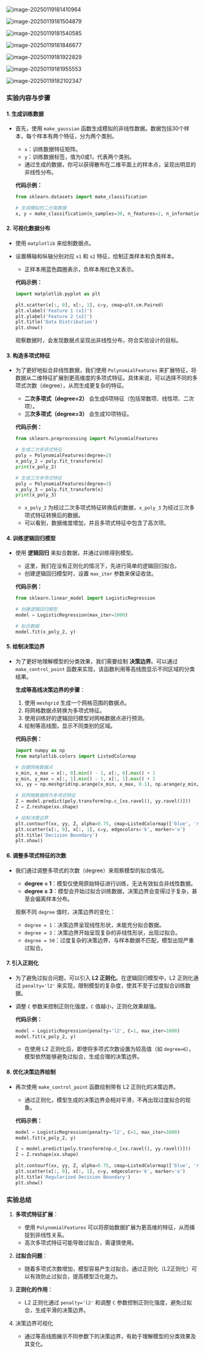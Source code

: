 ![image-20250119181410964](./assets/image-20250119181410964.png)

![image-20250119181504879](./assets/image-20250119181504879.png)

![image-20250119181540585](./assets/image-20250119181540585.png)

![image-20250119181846677](./assets/image-20250119181846677.png)

![image-20250119181922829](./assets/image-20250119181922829.png)

![image-20250119181955553](./assets/image-20250119181955553.png)

![image-20250119182102347](./assets/image-20250119182102347.png)



### 实验内容与步骤

#### 1. **生成训练数据**

- 首先，使用 `make_gaussian` 函数生成模拟的非线性数据。数据包括30个样本，每个样本有两个特征，分为两个类别。

  - `x`：训练数据特征矩阵。
  - `y`：训练数据标签，值为0或1，代表两个类别。
  - 通过生成的数据，你可以获得散布在二维平面上的样本点，呈现出明显的非线性分布。

  **代码示例：**

  ```python
  from sklearn.datasets import make_classification
  
  # 生成模拟的二分类数据
  x, y = make_classification(n_samples=30, n_features=2, n_informative=2, n_clusters_per_class=1)
  ```

#### 2. **可视化数据分布**

- 使用 `matplotlib` 来绘制数据点。

- 设置横轴和纵轴分别对应 `x1` 和 `x2` 特征，绘制正类样本和负类样本。

  - 正样本用蓝色圆圈表示，负样本用红色叉表示。

  **代码示例：**

  ```python
  import matplotlib.pyplot as plt
  
  plt.scatter(x[:, 0], x[:, 1], c=y, cmap=plt.cm.Paired)
  plt.xlabel('Feature 1 (x1)')
  plt.ylabel('Feature 2 (x2)')
  plt.title('Data Distribution')
  plt.show()
  ```

  观察数据时，会发现数据点呈现出非线性分布，符合实验设计的目标。

#### 3. **构造多项式特征**

- 为了更好地拟合非线性数据，我们使用 `PolynomialFeatures` 来扩展特征，将数据从二维特征扩展到更高维度的多项式特征。具体来说，可以选择不同的多项式次数（degree），从而生成更复杂的特征。

  - **二次多项式（degree=2）** 会生成6项特征（包括常数项、线性项、二次项）。
  - **三次多项式（degree=3）** 会生成10项特征。

  **代码示例：**

  ```python
  from sklearn.preprocessing import PolynomialFeatures
  
  # 生成二次多项式特征
  poly = PolynomialFeatures(degree=2)
  x_poly_2 = poly.fit_transform(x)
  print(x_poly_2)
  
  # 生成三次多项式特征
  poly = PolynomialFeatures(degree=3)
  x_poly_3 = poly.fit_transform(x)
  print(x_poly_3)
  ```

  - `x_poly_2` 为经过二次多项式特征转换后的数据，`x_poly_3` 为经过三次多项式特征转换后的数据。
  - 可以看到，数据维度增加，并且多项式特征中包含了高次项。

#### 4. **训练逻辑回归模型**

- 使用 **逻辑回归** 来拟合数据，并通过训练得到模型。

  - 这里，我们在没有正则化的情况下，先进行简单的逻辑回归拟合。
  - 创建逻辑回归模型时，设置 `max_iter` 参数来保证收敛。

  **代码示例：**

  ```python
  from sklearn.linear_model import LogisticRegression
  
  # 创建逻辑回归模型
  model = LogisticRegression(max_iter=1000)
  
  # 拟合数据
  model.fit(x_poly_2, y)
  ```

#### 5. **绘制决策边界**

- 为了更好地理解模型的分类效果，我们需要绘制 **决策边界**。可以通过 `make_control_point` 函数来实现，该函数利用等高线图显示不同区域的分类结果。

  **生成等高线决策边界的步骤**：

  1. 使用 `meshgrid` 生成一个网格范围的数据点。
  2. 将网格数据点转换为多项式特征。
  3. 使用训练好的逻辑回归模型对网格数据点进行预测。
  4. 绘制等高线图，显示不同类别的区域。

  **代码示例：**

  ```python
  import numpy as np
  from matplotlib.colors import ListedColormap
  
  # 创建网格数据点
  x_min, x_max = x[:, 0].min() - 1, x[:, 0].max() + 1
  y_min, y_max = x[:, 1].min() - 1, x[:, 1].max() + 1
  xx, yy = np.meshgrid(np.arange(x_min, x_max, 0.1), np.arange(y_min, y_max, 0.1))
  
  # 将网格数据转为多项式特征
  Z = model.predict(poly.transform(np.c_[xx.ravel(), yy.ravel()]))
  Z = Z.reshape(xx.shape)
  
  # 绘制决策边界
  plt.contourf(xx, yy, Z, alpha=0.75, cmap=ListedColormap(['blue', 'red']))
  plt.scatter(x[:, 0], x[:, 1], c=y, edgecolors='k', marker='o')
  plt.title('Decision Boundary')
  plt.show()
  ```

#### 6. **调整多项式特征的次数**

- 我们通过调整多项式的次数（degree）来观察模型的拟合情况。

  - **degree = 1**：模型仅使用原始特征进行训练，无法有效拟合非线性数据。
  - **degree ≥ 3**：模型会开始过拟合训练数据，决策边界会变得过于复杂，甚至会偏离样本分布。

  观察不同 `degree` 值时，决策边界的变化：

  - `degree = 1`：决策边界呈现线性形状，未能充分拟合数据。
  - `degree = 3`：决策边界开始呈现复杂的非线性形状，出现过拟合。
  - `degree = 50`：过度复杂的决策边界，与样本数据不匹配，模型出现严重过拟合。

#### 7. **引入正则化**

- 为了避免过拟合问题，可以引入 **L2 正则化**。在逻辑回归模型中，L2 正则化通过 `penalty='l2'` 来实现，限制模型的复杂度，使其不至于过度拟合训练数据。

- 调整 `C` 参数来控制正则化强度，`C` 值越小，正则化效果越强。

  **代码示例：**

  ```python
  model = LogisticRegression(penalty='l2', C=1, max_iter=1000)
  model.fit(x_poly_2, y)
  ```

  - 在使用 L2 正则化后，即使将多项式次数设置为较高值（如 `degree=6`），模型依然能够避免过拟合，生成合理的决策边界。

#### 8. **优化决策边界绘制**

- 再次使用 `make_control_point` 函数绘制带有 L2 正则化的决策边界。

  - 通过正则化，模型生成的决策边界会相对平滑，不再出现过度拟合的现象。

  **代码示例：**

  ```python
  model = LogisticRegression(penalty='l2', C=1, max_iter=1000)
  model.fit(x_poly_2, y)
  
  Z = model.predict(poly.transform(np.c_[xx.ravel(), yy.ravel()]))
  Z = Z.reshape(xx.shape)
  
  plt.contourf(xx, yy, Z, alpha=0.75, cmap=ListedColormap(['blue', 'red']))
  plt.scatter(x[:, 0], x[:, 1], c=y, edgecolors='k', marker='o')
  plt.title('Regularized Decision Boundary')
  plt.show()
  ```

### 实验总结

1. **多项式特征扩展**：
   - 使用 `PolynomialFeatures` 可以将原始数据扩展为更高维的特征，从而捕捉到非线性关系。
   - 高次多项式特征可能导致过拟合，需谨慎使用。
2. **过拟合问题**：
   - 随着多项式次数增加，模型容易产生过拟合。通过正则化（L2正则化）可以有效防止过拟合，提高模型泛化能力。
3. **正则化的作用**：
   - L2 正则化通过 `penalty='l2'` 和调整 `C` 参数控制正则化强度，避免过拟合，生成平滑的决策边界。

1. 决策边界可视化
   - 通过等高线图展示不同参数下的决策边界，有助于理解模型的分类效果及其变化。

